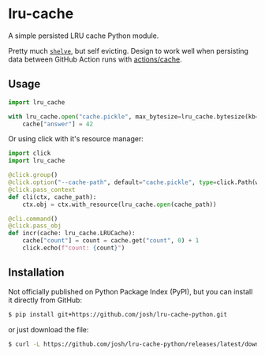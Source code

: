 # lru-cache

A simple persisted LRU cache Python module.

Pretty much [`shelve`](https://docs.python.org/3/library/shelve.html), but self evicting. Design to work well when persisting data between GitHub Action runs with [actions/cache](https://github.com/actions/cache).

## Usage

```python
import lru_cache

with lru_cache.open("cache.pickle", max_bytesize=lru_cache.bytesize(kb=5)) as cache:
    cache["answer"] = 42
```

Or using click with it's resource manager:

```python
import click
import lru_cache

@click.group()
@click.option("--cache-path", default="cache.pickle", type=click.Path(writable=True))
@click.pass_context
def cli(ctx, cache_path):
    ctx.obj = ctx.with_resource(lru_cache.open(cache_path))

@cli.command()
@click.pass_obj
def incr(cache: lru_cache.LRUCache):
    cache["count"] = count = cache.get("count", 0) + 1
    click.echo(f"count: {count}")
```

## Installation

Not officially published on Python Package Index (PyPI), but you can install it directly from GitHub:

```sh
$ pip install git+https://github.com/josh/lru-cache-python.git
```

or just download the file:

```sh
$ curl -L https://github.com/josh/lru-cache-python/releases/latest/download/lru_cache.py >lru_cache.py
```
